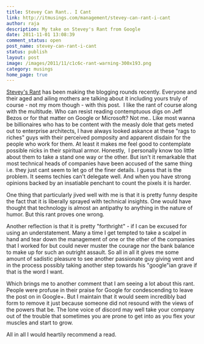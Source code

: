 ```yaml
---
title: Stevey Can Rant.. I Cant
link: http://itmusings.com/management/stevey-can-rant-i-cant
author: raja
description: My take on Stevey's Rant from Google
date: 2011-11-01 13:08:39
comment_status: open
post_name: stevey-can-rant-i-cant
status: publish
layout: post
image: /images/2011/11/c1c6c-rant-warning-300x193.png
category: musings
home_page: true
---
```


[Stevey's Rant](https://plus.google.com/112678702228711889851/posts/eVeouesvaVX) has been making the blogging rounds recently. Everyone and their aged and ailing mothers are talking about it including yours truly of course - not my mom though - with this post.  I like the rant of course along with the multitude. Who can resist reading contemptuous digs on Jeff Bezos or for that matter on Google or Microsoft? Not me.. Like most wanna be billionaires who has to be content with the measly dole that gets meted out to enterprise architects, I have always looked askance at these "rags to riches" guys with their perceived pomposity and apparent disdain for the people who work for them. At least it makes me feel good to contemplate possible nicks in their spiritual armor. Honestly,  I personally know too little about them to take a stand one way or the other. But isn't it remarkable that most technical heads of companies have been accused of the same thing i.e. they just cant seem to let go of the finer details. I guess that is the problem. It seems techies can't delegate well. And when you have strong opinions backed by an insatiable penchant to count the pixels it is harder.

One thing that particularly jived well with me is that it is pretty funny despite the fact that it is liberally sprayed with technical insights. One would have thought that technology is almost an antipathy to anything in the nature of humor. But this rant proves one wrong.

Another reflection is that it is pretty "forthright" - if I can be excused for using an understatement. Many a time I get tempted to take a scalpel in hand and tear down the management of one or the other of the companies that I worked for but could never muster the courage nor the bank balance to make up for such an outright assault. So all in all it gives me some amount of sadistic pleasure to see another passionate guy giving vent and in the process possibly taking another step towards his "google"ian grave if that is the word I want.

Which brings me to another comment that I am seeing a lot about this rant. People were profuse in their praise for Google for condescending to leave the post on in Google+. But I maintain that it would seem incredibly bad form to remove it just because someone did not resound with the views of the powers that be. The lone voice of discord may well take your company out of the trouble that sometimes you are prone to get into as you flex your muscles and start to grow.

All in all I would heartily recommend a read.
